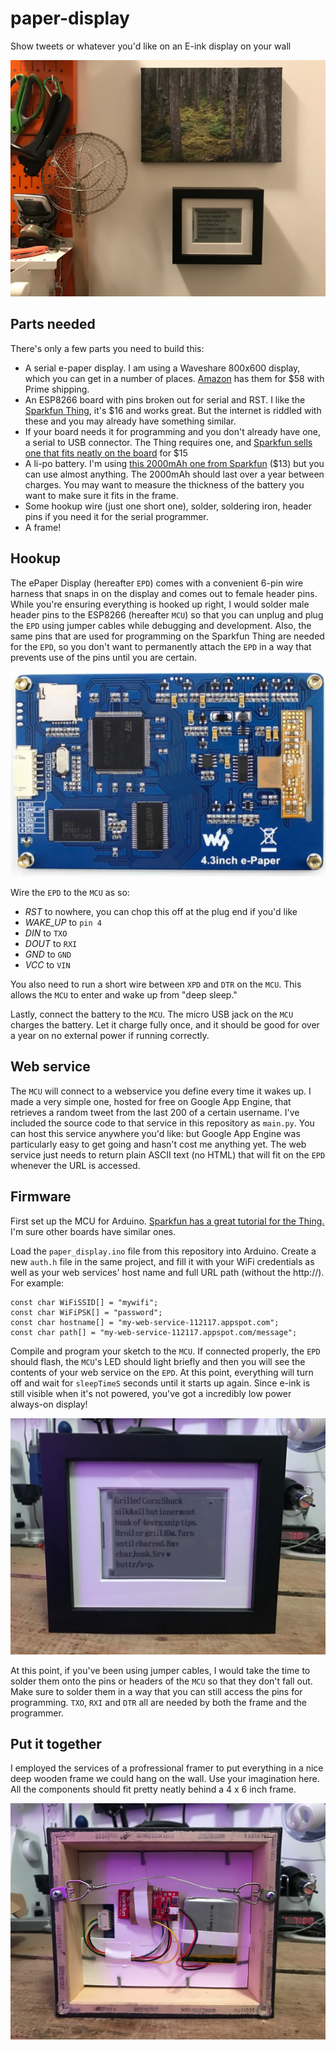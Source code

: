 # paper-display

Show tweets or whatever you'd like on an E-ink display on your wall

![Frame](https://github.com/bwhitman/paper-display/blob/master/images/IMG_2109.jpg?raw=true)

## Parts needed

There's only a few parts you need to build this:

* A serial e-paper display. I am using a Waveshare 800x600 display, which you can get in a number of places. [Amazon](https://www.amazon.com/Waveshare-4-3inch-e-Paper-Resolution-Electronic/dp/B00VV5IMN0/) has them for $58 with Prime shipping.
* An ESP8266 board with pins broken out for serial and RST. I like the [Sparkfun Thing](https://www.sparkfun.com/products/13231), it's $16 and works great. But the internet is riddled with these and you may already have something similar. 
* If your board needs it for programming and you don't already have one, a serial to USB connector. The Thing requires one, and [Sparkfun sells one that fits neatly on the board](https://www.sparkfun.com/products/9873) for $15
* A li-po battery. I'm using [this 2000mAh one from Sparkfun](https://www.sparkfun.com/products/8483) ($13) but you can use almost anything. The 2000mAh should last over a year between charges. You may want to measure the thickness of the battery you want to make sure it fits in the frame.
* Some hookup wire (just one short one), solder, soldering iron, header pins if you need it for the serial programmer.
* A frame!


## Hookup

The ePaper Display (hereafter `EPD`) comes with a convenient 6-pin wire harness that snaps in on the display and comes out to female header pins. While you're ensuring everything is hooked up right, I would solder male header pins to the ESP8266 (hereafter `MCU`) so that you can unplug and plug the `EPD` using jumper cables while debugging and development. Also, the same pins that are used for programming on the Sparkfun Thing are needed for the `EPD`, so you don't want to permanently attach the `EPD` in a way that prevents use of the pins until you are certain. 

![EPD](https://github.com/bwhitman/paper-display/blob/master/images/K9PSMkF.png?raw=true)

Wire the `EPD` to the `MCU` as so:

* *RST* to nowhere, you can chop this off at the plug end if you'd like
* *WAKE_UP* to `pin 4`
* *DIN* to `TXO`
* *DOUT* to `RXI`
* *GND* to `GND`
* *VCC* to `VIN`

You also need to run a short wire between `XPD` and `DTR` on the `MCU`. This allows the `MCU` to enter and wake up from "deep sleep."

Lastly, connect the battery to the `MCU`. The micro USB jack on the `MCU` charges the battery. Let it charge fully once, and it should be good for over a year on no external power if running correctly.

## Web service

The `MCU` will connect to a webservice you define every time it wakes up. I made a very simple one, hosted for free on Google App Engine, that retrieves a random tweet from the last 200 of a certain username. I've included the source code to that service in this repository as `main.py`. You can host this service anywhere you'd like: but Google App Engine was particularly easy to get going and hasn't cost me anything yet. The web service just needs to return plain ASCII text (no HTML) that will fit on the `EPD` whenever the URL is accessed. 

## Firmware

First set up the MCU for Arduino. [Sparkfun has a great tutorial for the Thing.](https://learn.sparkfun.com/tutorials/esp8266-thing-hookup-guide/installing-the-esp8266-arduino-addon) I'm sure other boards have similar ones. 

Load the `paper_display.ino` file from this repository into Arduino. Create a new `auth.h` file in the same project, and fill it with your WiFi credentials as well as your web services' host name and full URL path (without the http://). For example:

```
const char WiFiSSID[] = "mywifi";
const char WiFiPSK[] = "password";
const char hostname[] = "my-web-service-112117.appspot.com";
const char path[] = "my-web-service-112117.appspot.com/message";
```

Compile and program your sketch to the `MCU`. If connected properly, the `EPD` should flash, the `MCU`'s LED should light briefly and then you will see the contents of your web service on the `EPD`. At this point, everything will turn off and wait for `sleepTimeS` seconds until it starts up again. Since e-ink is still visible when it's not powered, you've got a incredibly low power always-on display!

![Frame](https://github.com/bwhitman/paper-display/blob/master/images/IMG_2107.jpg?raw=true)

At this point, if you've been using jumper cables, I would take the time to solder them onto the pins or headers of the `MCU` so that they don't fall out. Make sure to solder them in a way that you can still access the pins for programming. `TXO`, `RXI` and `DTR` all are needed by both the frame and the programmer. 

## Put it together

I employed the services of a profressional framer to put everything in a nice deep wooden frame we could hang on the wall. Use your imagination here. All the components should fit pretty neatly behind a 4 x 6 inch frame.

![Frame](https://github.com/bwhitman/paper-display/blob/master/images/IMG_2104.jpg?raw=true)




